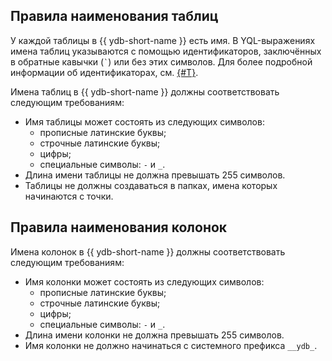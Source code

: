 ## Правила наименования таблиц

У каждой таблицы в {{ ydb-short-name }} есть имя. В YQL-выражениях имена таблиц указываются с помощью идентификаторов, заключённых в обратные кавычки (`` ` ``) или без этих символов. Для более подробной информации об идентификаторах, см. [{#T}](../../../yql/reference/syntax/lexer.md#keywords-and-ids).

Имена таблиц в {{ ydb-short-name }} должны соответствовать следующим требованиям:

- Имя таблицы может состоять из следующих символов:
    - прописные латинские буквы;
    - строчные латинские буквы;
    - цифры;
    - специальные символы: `-` и `_`.
- Длина имени таблицы не должна превышать 255 символов.
- Таблицы не должны создаваться в папках, имена которых начинаются с точки.

## Правила наименования колонок

Имена колонок в {{ ydb-short-name }} должны соответствовать следующим требованиям:

- Имя колонки может состоять из следующих символов:
    - прописные латинские буквы;
    - строчные латинские буквы;
    - цифры;
    - специальные символы: `-` и `_`.
- Длина имени колонки не должна превышать 255 символов.
- Имя колонки не должно начинаться с системного префикса `__ydb_`.
